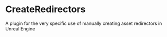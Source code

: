 # CreateRedirectors
A plugin for the very specific use of manually creating asset redirectors in Unreal Engine
